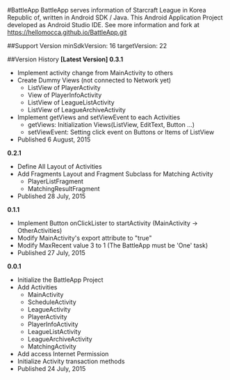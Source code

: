 #BattleApp
BattleApp serves information of Starcraft League in Korea Republic of, written in Android SDK / Java. This Android Application Project developed as Android Studio IDE.
See more information and fork at https://hellomocca.github.io/BattleApp.git

##Support Version
minSdkVersion: 16
targetVersion: 22


##Version History
__[Latest Version] 0.3.1__
* Implement activity change from MainActivity to others
* Create Dummy Views (not connected to Network yet)
  * ListView of PlayerActivity
  * View of PlayerInfoActivity
  * ListView of LeagueListActivity
  * ListView of LeagueArchiveActivity
* Implement getViews and setViewEvent to each Activities
  * getViews: Initialization Views(ListView, EditText, Button ...)
  * setViewEvent: Setting click event on Buttons or Items of ListView
* Published 6 August, 2015

__0.2.1__
* Define All Layout of Activities
* Add Fragments Layout and Fragment Subclass for Matching Activity
  * PlayerListFragment
  * MatchingResultFragment
* Published 28 July, 2015

__0.1.1__
* Implement Button onClickLister to startActivity (MainActivity -> OtherActivities)
* Modify MainActivity's export attribute to "true"
* Modify MaxRecent value 3 to 1 (The BattleApp must be 'One' task)
* Published 27 July, 2015

__0.0.1__
* Initialize the BattleApp Project
* Add Activities
  * MainActivity
  * ScheduleActivity
  * LeagueActivity
  * PlayerActivity
  * PlayerInfoActivity
  * LeagueListActivity
  * LeagueArchiveActivity
  * MatchingActivity
* Add access Internet Permission
* Initialize Activity transaction methods
* Published 24 July, 2015

